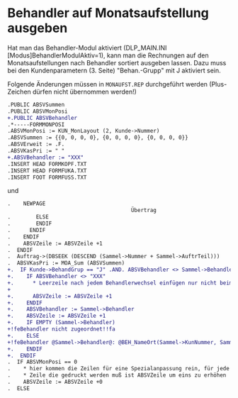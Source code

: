 # Behandler auf Monatsaufstellung ausgeben

Hat man das Behandler-Modul aktiviert (DLP_MAIN.INI \[Modus\]BehandlerModulAktiv=1), kann man die Rechnungen auf den Monatsaufstellungen nach Behandler sortiert ausgeben lassen. Dazu muss bei den Kundenparametern (3. Seite) "Behan.-Grupp" mit J aktiviert sein.

Folgende Änderungen müssen in <Code>MONAUFST.REP</CODE> durchgeführt werden (Plus-Zeichen dürfen nicht übernommen werden!)
```diff
.PUBLIC ABSVSummen
.PUBLIC ABSVMonPosi
+.PUBLIC ABSVBehandler
.*-----FORMMONPOSI
.ABSVMonPosi := KUN_MonLayout (2, Kunde->Nummer)
.ABSVSummen := {{0, 0, 0, 0}, {0, 0, 0, 0}, {0, 0, 0, 0}}
.ABSVErweit := .F.
.ABSVKasPri := " "
+.ABSVBehandler := "XXX"
.INSERT HEAD FORMKOPF.TXT
.INSERT HEAD FORMFUKA.TXT
.INSERT FOOT FORMFUSS.TXT
```

und 

```diff
.    NEWPAGE
                                       Übertrag                         @DMNum (MOA_Gesamt (ABSVSummen), 14)@
.        ELSE
.        ENDIF
.      ENDIF
.    ENDIF
.    ABSVZeile := ABSVZeile +1
.  ENDIF
.  Auftrag->(DBSEEK (DESCEND (Sammel->Nummer + Sammel->AuftrTeil)))
.  ABSVKasPri := MOA_Sum (ABSVSummen)
+.  IF Kunde->BehandGrup == "J" .AND. ABSVBehandler <> Sammel->Behandler
+.    IF ABSVBehandler <> "XXX"
+.      * Leerzeile nach jedem Behandlerwechsel einfügen nur nicht beim ersten
+
+.      ABSVZeile := ABSVZeile +1
+.    ENDIF
+.    ABSVBehandler := Sammel->Behandler
+.    ABSVZeile := ABSVZeile +1
+.    IF EMPTY (Sammel->Behandler)
+!feBehandler nicht zugeordnet!!fa
+.    ELSE
+!feBehandler @Sammel->Behandler@: @BEH_NameOrt(Sammel->KunNummer, Sammel->Behandler)@!fa
+.    ENDIF
+.  ENDIF
.  IF ABSVMonPosi == 0
.    * hier kommen die Zeilen für eine Spezialanpassung rein, für jede 
.    * Zeile die gedruckt werden muß ist ABSVZeile um eins zu erhöhen
.    ABSVZeile := ABSVZeile +0
.  ELSE
```
